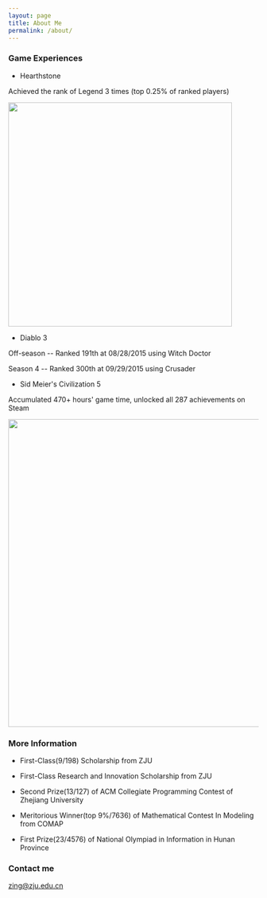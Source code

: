 ```yaml
---
layout: page
title: About Me
permalink: /about/
---
```


### Game Experiences

* Hearthstone 

Achieved the rank of Legend 3 times (top 0.25% of ranked players)

<img src="{{ site.baseurl }}/images/hearthstone.png" style="width: 450px;"/>

* Diablo 3 

Off-season -- Ranked 191th at 08/28/2015 using Witch Doctor

Season 4 --  Ranked 300th at 09/29/2015 using Crusader

* Sid Meier's Civilization 5

Accumulated 470+ hours' game time, unlocked all 287 achievements on Steam

<img src="{{ site.baseurl }}/images/achievement.png" style="width: 618px;"/>

### More Information

* First-Class(9/198) Scholarship from ZJU

* First-Class Research and Innovation Scholarship from ZJU

* Second Prize(13/127) of ACM Collegiate Programming Contest of Zhejiang University

* Meritorious Winner(top 9%/7636) of Mathematical Contest In Modeling from COMAP

* First Prize(23/4576) of National Olympiad in Information in Hunan Province

### Contact me

[zing@zju.edu.cn](mailto:zing@zju.edu.cn)